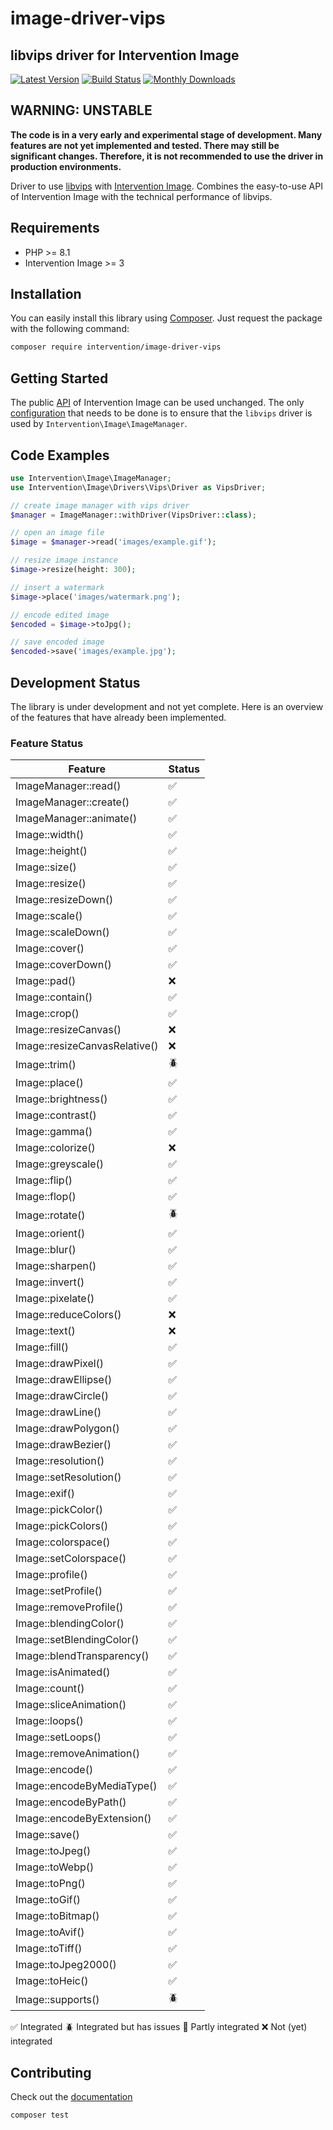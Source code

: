 # image-driver-vips
## libvips driver for Intervention Image

[![Latest Version](https://img.shields.io/packagist/v/intervention/image-driver-vips.svg)](https://packagist.org/packages/intervention/image-driver-vips)
[![Build Status](https://github.com/Intervention/image-driver-vips/actions/workflows/run-tests.yml/badge.svg)](https://github.com/Intervention/image-driver-vips/actions)
[![Monthly Downloads](https://img.shields.io/packagist/dm/intervention/image-driver-vips.svg)](https://packagist.org/packages/intervention/image-driver-vips/stats)

## WARNING: UNSTABLE

**The code is in a very early and experimental stage of development. Many
features are not yet implemented and tested. There may still be significant
changes. Therefore, it is not recommended to use the driver in production
environments.**

Driver to use [libvips](https://github.com/libvips/libvips) with [Intervention
Image](https://github.com/Intervention/image). Combines the easy-to-use API of
Intervention Image with the technical performance of libvips.

## Requirements

- PHP >= 8.1
- Intervention Image >= 3

## Installation

You can easily install this library using [Composer](https://getcomposer.org).
Just request the package with the following command:
    
```bash
composer require intervention/image-driver-vips
```

## Getting Started

The public [API](https://image.intervention.io/v3) of Intervention Image can be
used unchanged. The only [configuration](https://image.intervention.io/v3/basics/image-manager) that needs to be done is to ensure that
the `libvips` driver is used by `Intervention\Image\ImageManager`.

## Code Examples

```php
use Intervention\Image\ImageManager;
use Intervention\Image\Drivers\Vips\Driver as VipsDriver;

// create image manager with vips driver
$manager = ImageManager::withDriver(VipsDriver::class);

// open an image file
$image = $manager->read('images/example.gif');

// resize image instance
$image->resize(height: 300);

// insert a watermark
$image->place('images/watermark.png');

// encode edited image
$encoded = $image->toJpg();

// save encoded image
$encoded->save('images/example.jpg');
```

## Development Status

The library is under development and not yet complete. Here is an overview of
the features that have already been implemented.

### Feature Status

| Feature | Status |
| - | - |
| ImageManager::read() | ✅ |
| ImageManager::create() | ✅ |
| ImageManager::animate() | ✅ |
| Image::width() | ✅ |
| Image::height() | ✅ |
| Image::size() | ✅ |
| Image::resize() | ✅ |
| Image::resizeDown() | ✅ |
| Image::scale() | ✅ |
| Image::scaleDown() | ✅ |
| Image::cover() | ✅ |
| Image::coverDown() | ✅ |
| Image::pad() | ❌ |
| Image::contain() | ✅ |
| Image::crop() | ✅ |
| Image::resizeCanvas() | ❌ |
| Image::resizeCanvasRelative() | ❌ |
| Image::trim() | 🪲 |
| Image::place() | ✅ |
| Image::brightness() | ✅ |
| Image::contrast() | ✅ |
| Image::gamma() | ✅ |
| Image::colorize() | ❌ |
| Image::greyscale() | ✅ |
| Image::flip() | ✅ |
| Image::flop() | ✅ |
| Image::rotate() | 🪲 |
| Image::orient() | ✅ |
| Image::blur() | ✅ |
| Image::sharpen() | ✅ |
| Image::invert() | ✅ |
| Image::pixelate() | ✅ |
| Image::reduceColors() | ❌ |
| Image::text() | ❌ |
| Image::fill() | ✅ |
| Image::drawPixel() | ✅ |
| Image::drawEllipse() | ✅ |
| Image::drawCircle() | ✅ |
| Image::drawLine() | ✅ |
| Image::drawPolygon() | ✅ |
| Image::drawBezier() | ✅ |
| Image::resolution() | ✅ |
| Image::setResolution() | ✅ |
| Image::exif() | ✅ |
| Image::pickColor() | ✅ |
| Image::pickColors() | ✅ |
| Image::colorspace() | ✅ |
| Image::setColorspace() | ✅ |
| Image::profile() | ✅ |
| Image::setProfile() | ✅ |
| Image::removeProfile() | ✅ |
| Image::blendingColor() | ✅ |
| Image::setBlendingColor() | ✅ |
| Image::blendTransparency() | ✅ |
| Image::isAnimated() | ✅ |
| Image::count() | ✅ |
| Image::sliceAnimation() | ✅ |
| Image::loops() | ✅ |
| Image::setLoops() | ✅ |
| Image::removeAnimation() | ✅ |
| Image::encode() | ✅ |
| Image::encodeByMediaType() | ✅ |
| Image::encodeByPath() | ✅ |
| Image::encodeByExtension() | ✅ |
| Image::save() | ✅ |
| Image::toJpeg() | ✅ |
| Image::toWebp() | ✅ |
| Image::toPng() | ✅ |
| Image::toGif() | ✅ |
| Image::toBitmap() | ✅ |
| Image::toAvif() | ✅ |
| Image::toTiff() | ✅ |
| Image::toJpeg2000() | ✅ |
| Image::toHeic() | ✅ |
| Image::supports() | 🪲 |

✅ Integrated
🪲 Integrated but has issues
🚧 Partly integrated
❌ Not (yet) integrated

## Contributing

Check out the [documentation](https://github.com/Intervention/image/blob/develop/CONTRIBUTING.md)

```bash
composer test
```
